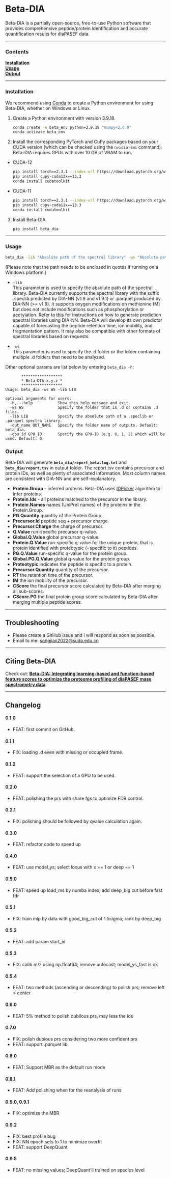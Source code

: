 # Beta-DIA

Beta-DIA is a partially open-source, free-to-use Python software that provides comprehensive peptide/protein identification and accurate quantification results for diaPASEF data.

---
### Contents
**[Installation](#installation)**<br>
**[Usage](#usage)**<br>
**[Output](#output)**<br>

---
### Installation

We recommend using [Conda](https://www.anaconda.com/) to create a Python environment for using Beta-DIA, whether on Windows or Linux.

1. Create a Python environment with version 3.9.18.
    ```bash
    conda create -n beta_env python=3.9.18 "numpy<2.0.0"
    conda activate beta_env
    ```

2. Install the corresponding PyTorch and CuPy packages based on your CUDA version (which can be checked using the `nvidia-smi` command). Beta-DIA requires GPUs with over 10 GB of VRAM to run.
  - CUDA-12
    ```bash
    pip install torch==2.3.1 --index-url https://download.pytorch.org/whl/cu121
    pip install cupy-cuda12x==13.3
    conda install cudatoolkit
    ```
  - CUDA-11
    ```bash
    pip install torch==2.3.1 --index-url https://download.pytorch.org/whl/cu118
    pip install cupy-cuda11x==13.3
    conda install cudatoolkit
    ```

3. Install Beta-DIA
    ```bash
    pip install beta_dia
    ```
   
---
### Usage
```bash
beta_dia -lib "Absolute path of the spectral library" -ws "Absolute path of the .d folder or a folder containing multiple .d folders"
```
(Please note that the path needs to be enclosed in quotes if running on a Windows platform.)

- `-lib`<br>
This parameter is used to specify the absolute path of the spectral library.
Beta-DIA currently supports the spectral library with the suffix .speclib predicted by DIA-NN (v1.9 and v1.9.1) or .parquet produced by DIA-NN (>= v1.9). 
It supports oxygen modifications on methionine (M) but does not include modifications such as phosphorylation or acetylation. 
Refer to [this](https://github.com/vdemichev/DiaNN) for instructions on how to generate prediction spectral libraries using DIA-NN. 
Beta-DIA will develop its own predictor capable of forecasting the peptide retention time, ion mobility, and fragmentation pattern. 
It may also be compatible with other formats of spectral libraries based on requests.

- `-ws`<br>
This parameter is used to specify the .d folder or the folder containing multiple .d folders that need to be analyzed.

Other optional params are list below by entering `beta_dia -h`:
```
       ******************
       * Beta-DIA x.y.z *
       ******************
Usage: beta_dia -ws WS -lib LIB

optional arguments for users:
  -h, --help           Show this help message and exit.
  -ws WS               Specify the folder that is .d or contains .d files.
  -lib LIB             Specify the absolute path of a .speclib or .parquet spectra library.
  -out_name OUT_NAME   Specify the folder name of outputs. Default: beta_dia.
  -gpu_id GPU_ID       Specify the GPU-ID (e.g. 0, 1, 2) which will be used. Default: 0.
```

### Output
Beta-DIA will generate **`beta_dia/report_beta.log.txt`** and **`beta_dia/report.tsv`** in output folder. 
The report.tsv contains precursor and protein IDs, as well as plenty of associated information. 
Most column names are consistent with DIA-NN and are self-explanatory.

* **Protein.Group** - inferred proteins. Beta-DIA uses [IDPicker](https://pubs.acs.org/doi/abs/10.1021/pr070230d) algorithm to infer proteins. 
* **Protein.Ids** - all proteins matched to the precursor in the library.
* **Protein.Names** names (UniProt names) of the proteins in the Protein.Group.
* **PG.Quantity** quantity of the Protein.Group.
* **Precursor.Id** peptide seq + precursor charge.
* **Precursor.Charge** the charge of precursor.
* **Q.Value** run-specific precursor q-value.
* **Global.Q.Value** global precursor q-value.
* **Protein.Q.Value** run-specific q-value for the unique protein, that is protein identified with proteotypic (=specific to it) peptides.
* **PG.Q.Value** run-specific q-value for the protein group.
* **Global.PG.Q.Value** global q-value for the protein group.
* **Proteotypic** indicates the peptide is specific to a protein.
* **Precursor.Quantity** quantity of the precursor.
* **RT** the retention time of the precursor.
* **IM** the ion mobility of the precursor.
* **CScore** the final precursor score calculated by Beta-DIA after merging all sub-scores.
* **CScore.PG** the final protein group score calculated by Beta-DIA after merging multiple peptide scores.

---
## Troubleshooting
- Please create a GitHub issue and I will respond as soon as possible.
- Email to me: songjian2022@suda.edu.cn

---
## Citing Beta-DIA

Check out: [**Beta-DIA: Integrating learning-based and function-based feature scores to
optimize the proteome profiling of diaPASEF mass spectrometry data**](https://www.biorxiv.org/content/10.1101/2024.11.19.624419v1.full.pdf)

---
## Changelog

#### 0.1.0
  * FEAT: first commit on GitHub.
#### 0.1.1
  * FIX: loading .d even with missing or occupied frame.
#### 0.1.2
  * FEAT: support the selection of a GPU to be used.
#### 0.2.0
  * FEAT: polishing the prs with share fgs to optimize FDR control.
#### 0.2.1
  * FIX: polishing should be followed by qvalue calculation again. 
#### 0.3.0
  * FEAT: refactor code to speed up
#### 0.4.0
  * FEAT: use model_ys; select locus with x == 1 or deep == 1
#### 0.5.0
  * FEAT: speed up load_ms by numba index; add deep_big cut before fast fdr
#### 0.5.1
  * FIX: train mlp by data with good_big_cut of 1.5sigma; rank by deep_big
#### 0.5.2
  * FEAT: add param start_id
#### 0.5.3
  * FIX: calib m/z using np.float64; remove autocast; model_ys_fast is ok
#### 0.5.4
  * FEAT: two methods (ascending or descending) to polish prs; remove left > center
#### 0.6.0
  * FEAT: 5% method to polish dubilous prs, may less the ids
#### 0.7.0
  * FIX: polish dubious prs considering two more confident prs
  * FEAT: support .parquet lib
#### 0.8.0
  * FEAT: Support MBR as the default run mode
#### 0.8.1
  * FEAT: Add polishing when for the reanalysis of runs
#### 0.9.0, 0.9.1
  * FIX: optimize the MBR
#### 0.9.2
  * FIX: best profile bug
  * FIX: NN epoch sets to 1 to minimize overfit
  * FEAT: support DeepQuant 
#### 0.9.5
  * FEAT: no missing values; DeepQuant'll trained on species level